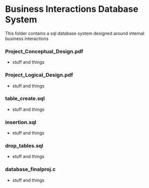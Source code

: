 # Business Interactions Database System

This folder contains a sql database system designed around internal business interactions

### Project_Conceptual_Design.pdf
- stuff and things
### Project_Logical_Design.pdf
- stuff and things
### table_create.sql
- stuff and things
### insertion.sql
- stuff and things
### drop_tables.sql
- stuff and things
### database_finalproj.c
- stuff and things
